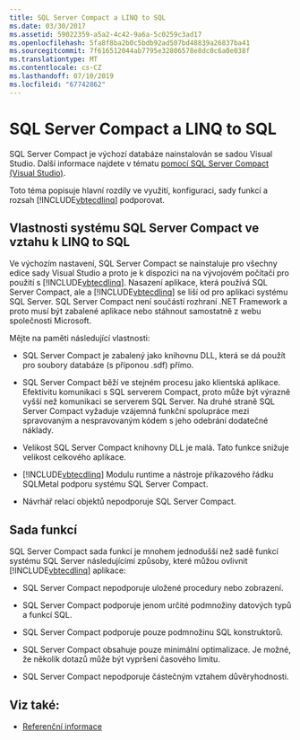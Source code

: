 ```yaml
---
title: SQL Server Compact a LINQ to SQL
ms.date: 03/30/2017
ms.assetid: 59022359-a5a2-4c42-9a6a-5c0259c3ad17
ms.openlocfilehash: 5fa8f8ba2b0c5bdb92ad507bd48839a26837ba41
ms.sourcegitcommit: 7f616512044ab7795e32806578e8dc0c6a0e038f
ms.translationtype: MT
ms.contentlocale: cs-CZ
ms.lasthandoff: 07/10/2019
ms.locfileid: "67742862"
---
```

# <a name="sql-server-compact-and-linq-to-sql"></a>SQL Server Compact a LINQ to SQL
SQL Server Compact je výchozí databáze nainstalován se sadou Visual Studio. Další informace najdete v tématu [pomocí SQL Server Compact (Visual Studio)](https://docs.microsoft.com/previous-versions/visualstudio/visual-studio-2012/aa983321(v=vs.110)).  
  
 Toto téma popisuje hlavní rozdíly ve využití, konfiguraci, sady funkcí a rozsah [!INCLUDE[vbtecdlinq](../../../../../../includes/vbtecdlinq-md.md)] podporovat.  
  
## <a name="characteristics-of-sql-server-compact-in-relation-to-linq-to-sql"></a>Vlastnosti systému SQL Server Compact ve vztahu k LINQ to SQL  
 Ve výchozím nastavení, SQL Server Compact se nainstaluje pro všechny edice sady Visual Studio a proto je k dispozici na na vývojovém počítači pro použití s [!INCLUDE[vbtecdlinq](../../../../../../includes/vbtecdlinq-md.md)]. Nasazení aplikace, která používá SQL Server Compact, ale a [!INCLUDE[vbtecdlinq](../../../../../../includes/vbtecdlinq-md.md)] se liší od pro aplikaci systému SQL Server. SQL Server Compact není součástí rozhraní .NET Framework a proto musí být zabalené aplikace nebo stáhnout samostatně z webu společnosti Microsoft.  
  
 Mějte na paměti následující vlastnosti:  
  
- SQL Server Compact je zabalený jako knihovnu DLL, která se dá použít pro soubory databáze (s příponou .sdf) přímo.  
  
- SQL Server Compact běží ve stejném procesu jako klientská aplikace. Efektivitu komunikaci s SQL serverem Compact, proto může být výrazně vyšší než komunikaci se serverem SQL Server. Na druhé straně SQL Server Compact vyžaduje vzájemná funkční spolupráce mezi spravovaným a nespravovaným kódem s jeho odebrání dodatečné náklady.  
  
- Velikost SQL Server Compact knihovny DLL je malá. Tato funkce snižuje velikost celkového aplikace.  
  
- [!INCLUDE[vbtecdlinq](../../../../../../includes/vbtecdlinq-md.md)] Modulu runtime a nástroje příkazového řádku SQLMetal podporu systému SQL Server Compact.  
  
- Návrhář relací objektů nepodporuje SQL Server Compact.  
  
## <a name="feature-set"></a>Sada funkcí  
 SQL Server Compact sada funkcí je mnohem jednodušší než sadě funkcí systému SQL Server následujícími způsoby, které můžou ovlivnit [!INCLUDE[vbtecdlinq](../../../../../../includes/vbtecdlinq-md.md)] aplikace:  
  
- SQL Server Compact nepodporuje uložené procedury nebo zobrazení.  
  
- SQL Server Compact podporuje jenom určité podmnožiny datových typů a funkcí SQL.  
  
- SQL Server Compact podporuje pouze podmnožinu SQL konstruktorů.  
  
- SQL Server Compact obsahuje pouze minimální optimalizace. Je možné, že několik dotazů může být vypršení časového limitu.  
  
- SQL Server Compact nepodporuje částečným vztahem důvěryhodnosti.  
  
## <a name="see-also"></a>Viz také:

- [Referenční informace](../../../../../../docs/framework/data/adonet/sql/linq/reference.md)
